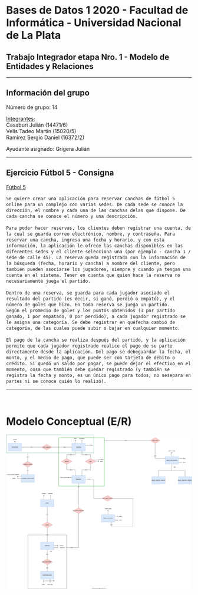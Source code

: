 # Bases de Datos 1 2020 - Facultad de Informática - Universidad Nacional de La Plata

## Trabajo Integrador etapa Nro. 1 - Modelo de Entidades y Relaciones

---

## Información del grupo

Número de grupo: 14  

<ins>Integrantes:</ins>  
Casaburi Julián (14471/6)  
Velis Tadeo Martín (15020/5)  
Ramirez Sergio Daniel (16372/2)  

Ayudante asignado: Grigera Julián

---

## Ejercicio Fútbol 5 - Consigna

<ins>Fútbol 5</ins>

```
Se quiere crear una aplicación para reservar canchas de fútbol 5 online para un complejo con varias sedes. De cada sede se conoce la dirección, el nombre y cada una de las canchas delas que dispone. De cada cancha se conoce el número y una descripción.

Para poder hacer reservas, los clientes deben registrar una cuenta, de la cual se guarda correo electrónico, nombre, y contraseña. Para reservar una cancha, ingresa una fecha y horario, y con esta información, la aplicación le ofrece las canchas disponibles en las diferentes sedes y el cliente selecciona una (por ejemplo - cancha 1 / sede de calle 45). La reserva queda registrada con la información de la búsqueda (fecha, horario y cancha) a nombre del cliente, pero también pueden asociarse los jugadores, siempre y cuando ya tengan una cuenta en el sistema. Tener en cuenta que quien hace la reserva no necesariamente juega el partido.

Dentro de una reserva, se guarda para cada jugador asociado el resultado del partido (es decir, si ganó, perdió o empató), y el número de goles que hizo. En toda reserva se juega un partido.  
Según el promedio de goles y los puntos obtenidos (3 por partido ganado, 1 por empatado, 0 por perdido), a cada jugador registrado se le asigna una categoría. Se debe registrar en quéfecha cambió de categoría, de las cuales puede subir o bajar en cualquier momento.

El pago de la cancha se realiza después del partido, y la aplicación permite que cada jugador registrado realice el pago de su parte directamente desde la aplicación. Del pago se debeguardar la fecha, el monto, y el medio de pago, que puede ser con tarjeta de débito o crédito. Si quedó un saldo por pagar, se puede dejar el efectivo en el momento, cosa que también debe quedar registrado (y también se registra la fecha y monto, es un único pago para todos, no sesepara en partes ni se conoce quién lo realizó).
```


---

<div style="page-break-after: always; visibility: hidden"> 
    \pagebreak 
</div>

# Modelo Conceptual (E/R)

<p align="center">
    <img src="grupo14-etapa1.svg" alt="TI E1 E/R"/>
</p>